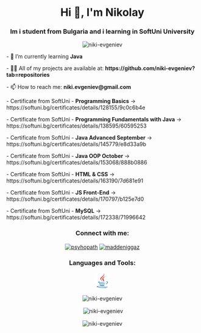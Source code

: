 <h1 align="center">Hi 👋, I'm Nikolay</h1>
<h3 align="center">Im i student from Bulgaria and i learning in SoftUni University</h3>

<p align="center"> <img src="https://komarev.com/ghpvc/?username=niki-evgeniev&label=Profile%20views&color=orange&style=plastic" alt="niki-evgeniev" /> </p>

<p align="left">- 🌱 I’m currently learning <b>Java</b></p>

<p align="left">- 👨‍💻 All of my projects are available at: <b>https://github.com/niki-evgeniev?tab=repositories</b></p>

<p align="left">- 📫 How to reach me: <b>niki.evgeniev@gmail.com</b></p>

<p align="left">- Certificate from SoftUni - <b>Programming Basics</b> -> https://softuni.bg/certificates/details/128155/9c0c6b4e</p>
<p align="left"><p align="left"><p align="left">- Certificate from SoftUni - <b>Programming Fundamentals with Java</b> ->  https://softuni.bg/certificates/details/138595/60595253</p></p></p>
<p align="left"><p align="left">- Certificate from SoftUni - <b>Java Advanced September</b> ->  https://softuni.bg/certificates/details/145779/e8d33a9b</p></p>
<p align="left">- Certificate from SoftUni - <b>Java OOP October</b> ->  https://softuni.bg/certificates/details/153068/888b0886</p>
<p align="left">- Certificate from SoftUni - <b>HTML & CSS</b> ->  https://softuni.bg/certificates/details/163190/7d681e91</p>
<p align="left">- Certificate from SoftUni - <b>JS Front-End</b> ->  https://softuni.bg/certificates/details/170797/b125e7d0</p>
<p align="left">- Certificate from SoftUni - <b>MySQL</b> ->  https://softuni.bg/certificates/details/172338/71996642</p>

<h3 align="center">Connect with me:</h3>
<p align="center">
<a href="https://fb.com/psyhopath" target="blank"><img align="center" src="https://raw.githubusercontent.com/rahuldkjain/github-profile-readme-generator/master/src/images/icons/Social/facebook.svg" alt="psyhopath" height="30" width="40" /></a>
<a href="https://instagram.com/maddeniggaz" target="blank"><img align="center" src="https://raw.githubusercontent.com/rahuldkjain/github-profile-readme-generator/master/src/images/icons/Social/instagram.svg" alt="maddeniggaz" height="30" width="40" /></a>
</p>

<h3 align="center">Languages and Tools:</h3>
<p align="center">
<p align="center"> <a href="https://www.java.com" target="_blank" rel="noreferrer"> <img src="https://raw.githubusercontent.com/devicons/devicon/master/icons/java/java-original.svg" alt="java" width="40" height="40"/> </a> </p>

<p align="center"><img align="center" src="https://github-readme-stats.vercel.app/api/top-langs?username=niki-evgeniev&show_icons=true&locale=en&layout=compact" alt="niki-evgeniev" /></p>
<p align="center">&nbsp;<img align="center" src="https://github-readme-stats.vercel.app/api?username=niki-evgeniev&show_icons=true&&count_private=true&cache_seconds=86400&theme=gotham" alt="niki-evgeniev" /></p> 
</p>



<p align="center"><img align="center" src="https://github-readme-streak-stats.herokuapp.com?user=niki-evgeniev&theme=dark&hide_border=true" alt="niki-evgeniev" /></p>

